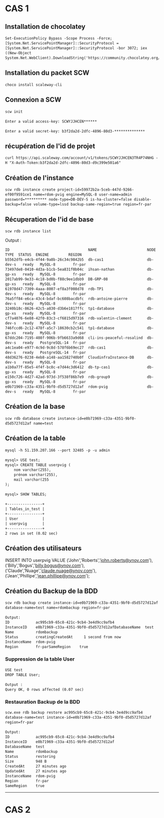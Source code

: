 # CAS 1
## Installation de chocolatey

```
Set-ExecutionPolicy Bypass -Scope Process -Force; [System.Net.ServicePointManager]::SecurityProtocol = [System.Net.ServicePointManager]::SecurityProtocol -bor 3072; iex ((New-Object System.Net.WebClient).DownloadString('https://community.chocolatey.org/install.ps1'))
```

## Installation du packet SCW

```
choco install scaleway-cli
```

## Connexion a SCW

```
scw init

Enter a valid access-key: SCWYJJHCEN******

Enter a valid secret-key: b3f2da2d-2dfc-4896-80d3-**************
```

## récupération de l'id de projet

```
curl https://api.scaleway.com/account/v1/tokens/SCWYJJHCEN3TR4P74NHG -H "X-Auth-Token:b3f2da2d-2dfc-4896-80d3-d9c399e501a6"
```

<!-- à corriger ? -->

## Création de l'instance

```
scw rdb instance create project-id=59972b2a-5ceb-447d-9266-ef00f9591ce1 name=rdom-pvig engine=MySQL-8 user-name=admin password=********** node-type=DB-DEV-S is-ha-cluster=false disable-backup=false volume-type=lssd backup-same-region=true region=fr-par

```

## Récuperation de l'id de base

```
scw rdb instance list

```

Output :

```
ID                                    NAME                       NODE TYPE  STATUS  ENGINE         REGION
b5562dfb-e4cb-4f44-9a8b-26c34c9842b5  db-cas1                    db-dev-s   ready   MySQL-8        fr-par
73497de8-0410-4d3a-b1cb-5ea831f0b04c  ihsan-nathan               db-gp-xs   ready   MySQL-8        fr-par
2017ab99-9e33-4c18-bd0b-f88c9ee1dbb9  DB-GRP-08                  db-gp-xs   ready   MySQL-8        fr-par
61978d47-7309-4aaa-8007-ef8a3f008d78  rdb-TP1                    db-dev-s   ready   MySQL-8        fr-par
76a5ff84-e6ca-43c4-bdaf-bc608bacdbfc  rdb-antoine-pierre         db-dev-s   ready   MySQL-8        fr-par
3240b18c-8626-42c5-a830-d3b6e1817ffc  tp1-database               db-gp-xs   ready   MySQL-8        fr-par
cf7a4076-6e88-42f0-83c3-cf6815d97316  rdb-valentin-clement       db-dev-s   ready   MySQL-8        fr-par
746fccd6-2c12-478f-a5c7-18630cb2c541  tp1-database               db-gp-xs   ready   MySQL-8        fr-par
67ddc204-7195-408f-906b-9fb6633a9d68  cli-ins-peaceful-rosalind  db-dev-s   ready   PostgreSQL-14  fr-par
a4c1ea04-e977-4c9d-9c8d-578f6b69ec27  rdb-cas1                   db-dev-s   ready   PostgreSQL-14  fr-par
48d36276-0238-4eb8-a148-aa1582740b0f  CloudinfraInstance-DB      db-dev-s   ready   MySQL-8        fr-par
a1b0a77f-85e5-4f4f-bc8c-e7d44c3d6412  db-tp-cas1                 db-gp-xs   ready   MySQL-8        fr-par
e150c726-4d27-42ad-973d-3f538f86b7e9  rdb-group9                 db-gp-xs   ready   MySQL-8        fr-par
e0b71969-c33a-4351-9bf0-d5d5727d12af  rdom-pvig                  db-dev-s   ready   MySQL-8        fr-par
```


## Création de la base

```
scw rdb database create instance-id=e0b71969-c33a-4351-9bf0-d5d5727d12af name=test
```

## Création de la table


<!-- ### Ajout de la variable d'environement MySQL

![](variable.png)

### Connexion à la base via CLI local
```
scw rdb instance connect e0b71969-c33a-4351-9bf0-d5d5727d12af database=test username=admin region=fr-par
``` -->
```
mysql -h 51.159.207.166 --port 32485 -p -u admin

mysql> USE test;
mysql> CREATE TABLE userpvig (
    nom varchar(255),
    prénom varchar(255),
    mail varchar(255 
);

mysql> SHOW TABLES;

+----------------+
| Tables_in_test |
+----------------+
| User           |
| userpvig       |
+----------------+
2 rows in set (0.02 sec)
```

## Création des utilisateurs    

INSERT INTO userpvig  VALUE 
('John','Roberts','john.roberts@ynov.com'),
('Billy','Bogus','billy.bogus@ynov.com'),
('Claude','Nuage','claude.nuage@ynov.com'),
('Jean','Phillipe','jean.phillipe@ynov.com');



## Création du Backup de la BDD

```
scw rdb backup create instance-id=e0b71969-c33a-4351-9bf0-d5d5727d12af database-name=test name=rdombackup region=fr-par

Output:
ID            ac995cb9-65c8-421c-9cb4-3e4d9cc9afb4
InstanceID    e0b71969-c33a-4351-9bf0-d5d5727d12afDatabaseName  test
Name          rdombackup
Status        creatingCreatedAt     1 second from now
InstanceName  rdom-pvig
Region        fr-parSameRegion    true
```

### Suppression de la table User
```
USE test
DROP TABLE User;

Output :
Query OK, 0 rows affected (0.07 sec)
```

### Restauration Backup de la BDD
```
scw.exe rdb backup restore ac995cb9-65c8-421c-9cb4-3e4d9cc9afb4 database-name=test instance-id=e0b71969-c33a-4351-9bf0-d5d5727d12af region=fr-par

Output:
ID            ac995cb9-65c8-421c-9cb4-3e4d9cc9afb4
InstanceID    e0b71969-c33a-4351-9bf0-d5d5727d12af
DatabaseName  test
Name          rdombackup
Status        restoring
Size          948 B
CreatedAt     27 minutes ago
UpdatedAt     27 minutes ago
InstanceName  rdom-pvig
Region        fr-par
SameRegion    true
```

---

# CAS 2

